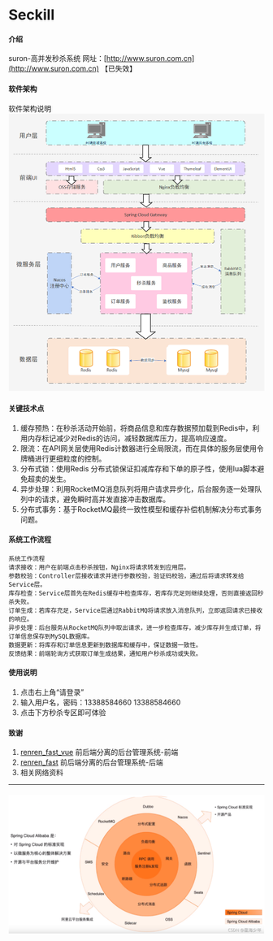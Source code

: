 # Seckill

#### 介绍
suron-高并发秒杀系统
网址：[http://www.suron.com.cn](http://www.suron.com.cn) 【已失效】

#### 软件架构
软件架构说明
![img_2.png](img_2.png)
#### 关键技术点
1. 缓存预热：在秒杀活动开始前，将商品信息和库存数据预加载到Redis中，利用内存标记减少对Redis的访问，减轻数据库压力，提高响应速度。
2. 限流：在API网关层使用Redis计数器进行全局限流，而在具体的服务层使用令牌桶进行更细粒度的控制。
3. 分布式锁：使用Redis 分布式锁保证扣减库存和下单的原子性，使用lua脚本避免超卖的发生。
4. 异步处理：利用RocketMQ消息队列将用户请求异步化，后台服务逐一处理队列中的请求，避免瞬时高并发直接冲击数据库。
5. 分布式事务：基于RocketMQ最终一致性模型和缓存补偿机制解决分布式事务问题。
#### 系统工作流程

    系统工作流程
    请求接收：用户在前端点击秒杀按钮，Nginx将请求转发到应用层。
    参数校验：Controller层接收请求并进行参数校验，验证码校验，通过后将请求转发给Service层。
    库存检查：Service层首先在Redis缓存中检查库存，若库存充足则继续处理，否则直接返回秒杀失败。
    订单生成：若库存充足，Service层通过RabbitMQ将请求放入消息队列，立即返回请求已接收的响应。
    异步处理：后台服务从RocketMQ队列中取出请求，进一步检查库存，减少库存并生成订单，将订单信息保存到MySQL数据库。
    数据更新：将库存和订单信息更新到数据库和缓存中，保证数据一致性。
    反馈结果：前端轮询方式获取订单生成结果，通知用户秒杀成功或失败。

#### 使用说明

1.  点击右上角“请登录”
2.  输入用户名，密码：13388584660 13388584660
3.  点击下方秒杀专区即可体验

#### 致谢

1. [renren_fast_vue](https://gitee.com/renrenio/renren-fast-vue) 前后端分离的后台管理系统-前端
2. [renren_fast](https://gitee.com/renrenio/renren-fast) 前后端分离的后台管理系统-后端
3. 相关网络资料
** **
####
![img.png](img.png)
